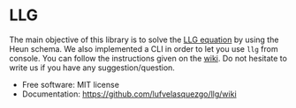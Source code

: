 # LLG

The main objective of this library is to solve the [LLG equation](https://en.wikipedia.org/wiki/Landau%E2%80%93Lifshitz%E2%80%93Gilbert_equation) by using the Heun schema. We also implemented a CLI in order to let you use `llg` from console. You can follow the instructions given on the [wiki](https://github.com/lufvelasquezgo/llg/wiki). Do not hesitate to write us if you have any suggestion/question.

- Free software: MIT license
- Documentation: https://github.com/lufvelasquezgo/llg/wiki

